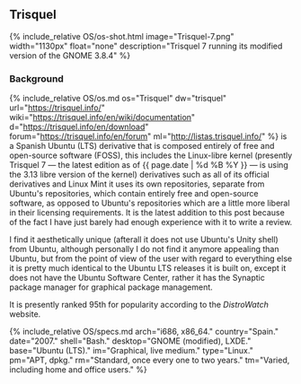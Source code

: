 ## Trisquel
{% include_relative OS/os-shot.html image="Trisquel-7.png" width="1130px" float="none" description="Trisquel 7 running its modified version of the GNOME 3.8.4" %}

### Background
{% include_relative OS/os.md os="Trisquel" dw="trisquel" url="https://trisquel.info/" wiki="https://trisquel.info/en/wiki/documentation" d="https://trisquel.info/en/download" forum="https://trisquel.info/en/forum" ml="http://listas.trisquel.info/" %} is a Spanish Ubuntu (LTS) derivative that is composed entirely of free and open-source software (FOSS), this includes the Linux-libre kernel (presently Trisquel 7 &mdash; the latest edition as of {{ page.date | %d %B %Y }} &mdash; is using the 3.13 libre version of the kernel) derivatives such as all of its official derivatives and Linux Mint it uses its own repositories, separate from Ubuntu's repositories, which contain entirely free and open-source software, as opposed to Ubuntu's repositories which are a little more liberal in their licensing requirements. It is the latest addition to this post because of the fact I have just barely had enough experience with it to write a review.

I find it aesthetically unique (afterall it does not use Ubuntu's Unity shell) from Ubuntu, although personally I do not find it anymore appealing than Ubuntu, but from the point of view of the user with regard to everything else it is pretty much identical to the Ubuntu LTS releases it is built on, except it does not have the Ubuntu Software Center, rather it has the Synaptic package manager for graphical package management.

It is presently ranked 95th for popularity according to the *DistroWatch* website.

{% include_relative OS/specs.md arch="i686, x86_64." country="Spain." date="2007." shell="Bash." desktop="GNOME (modified), LXDE." base="Ubuntu (LTS)." im="Graphical, live medium." type="Linux." pm="APT, dpkg." rm="Standard, once every one to two years." tm="Varied, including home and office users." %}
